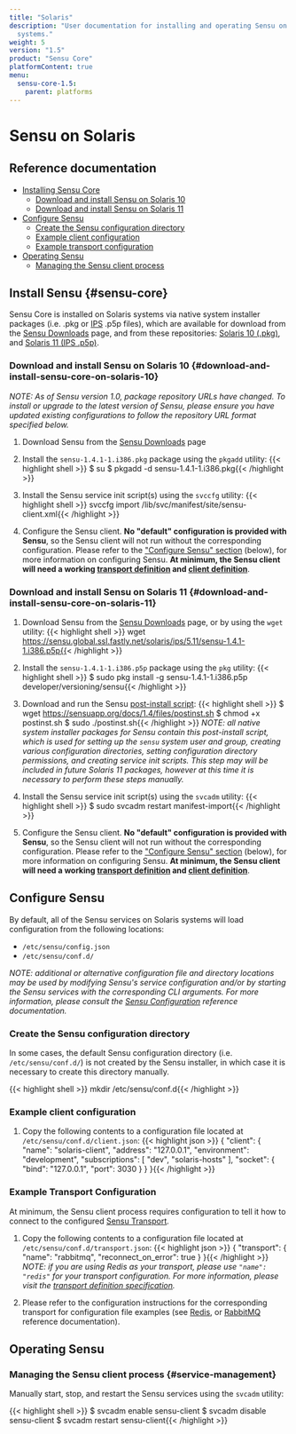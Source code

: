 ```yaml
---
title: "Solaris"
description: "User documentation for installing and operating Sensu on Solaris
  systems."
weight: 5
version: "1.5"
product: "Sensu Core"
platformContent: true
menu:
  sensu-core-1.5:
    parent: platforms
---
```


# Sensu on Solaris

## Reference documentation

- [Installing Sensu Core](#sensu-core)
  - [Download and install Sensu on Solaris 10](#download-and-install-sensu-core-on-solaris-10)
  - [Download and install Sensu on Solaris 11](#download-and-install-sensu-core-on-solaris-11)
- [Configure Sensu](#configure-sensu)
  - [Create the Sensu configuration directory](#create-the-sensu-configuration-directory)
  - [Example client configuration](#example-client-configuration)
  - [Example transport configuration](#example-transport-configuration)
- [Operating Sensu](#operating-sensu)
  - [Managing the Sensu client process](#service-management)

## Install Sensu {#sensu-core}

Sensu Core is installed on Solaris systems via native system installer packages
(i.e. .pkg or [IPS][13] .p5p files), which are available for download from
the [Sensu Downloads][1] page, and from these repositories: [Solaris 10
(.pkg)][2], and [Solaris 11 (IPS .p5p)][3].

### Download and install Sensu on Solaris 10 {#download-and-install-sensu-core-on-solaris-10}

_NOTE: As of Sensu version 1.0, package repository URLs have changed.
To install or upgrade to the latest version of Sensu, please ensure
you have updated existing configurations to follow the repository URL
format specified below._

1. Download Sensu from the [Sensu Downloads][1] page

2. Install the `sensu-1.4.1-1.i386.pkg` package using the `pkgadd` utility:
   {{< highlight shell >}}
$ su
$ pkgadd -d sensu-1.4.1-1.i386.pkg{{< /highlight >}}

3. Install the Sensu service init script(s) using the `svccfg` utility:
   {{< highlight shell >}}
svccfg import /lib/svc/manifest/site/sensu-client.xml{{< /highlight >}}

4. Configure the Sensu client. **No "default" configuration is provided with
   Sensu**, so the Sensu client will not run without the corresponding
   configuration. Please refer to the ["Configure Sensu" section][9] (below),
   for more information on configuring Sensu. **At minimum, the Sensu client
   will need a working [transport definition][10] and [client definition][11]**.

### Download and install Sensu on Solaris 11 {#download-and-install-sensu-core-on-solaris-11}

1. Download Sensu from the [Sensu Downloads][1] page, or by using the `wget`
   utility:
   {{< highlight shell >}}
wget https://sensu.global.ssl.fastly.net/solaris/ips/5.11/sensu-1.4.1-1.i386.p5p{{< /highlight >}}

2. Install the `sensu-1.4.1-1.i386.p5p` package using the `pkg` utility:
   {{< highlight shell >}}
$ sudo pkg install -g sensu-1.4.1-1.i386.p5p developer/versioning/sensu{{< /highlight >}}

3. Download and run the Sensu [post-install script][12]:
   {{< highlight shell >}}
$ wget https://sensuapp.org/docs/1.4/files/postinst.sh
$ chmod +x postinst.sh
$ sudo ./postinst.sh{{< /highlight >}}
   _NOTE: all native system installer packages for Sensu contain this
   post-install script, which is used for setting up the `sensu` system user and
   group, creating various configuration directories, setting configuration
   directory permissions, and creating service init scripts. This step <span
   class='strike'>may</span> will be included in future Solaris 11 packages,
   however at this time it is necessary to perform these steps manually._

4. Install the Sensu service init script(s) using the `svcadm` utility:
   {{< highlight shell >}}
$ sudo svcadm restart manifest-import{{< /highlight >}}

5. Configure the Sensu client. **No "default" configuration is provided with
   Sensu**, so the Sensu client will not run without the corresponding
   configuration. Please refer to the ["Configure Sensu" section][9] (below),
   for more information on configuring Sensu. **At minimum, the Sensu client
   will need a working [transport definition][10] and [client definition][11]**.

## Configure Sensu

By default, all of the Sensu services on Solaris systems will load configuration
from the following locations:

- `/etc/sensu/config.json`
- `/etc/sensu/conf.d/`

_NOTE: additional or alternative configuration file and directory locations may
be used by modifying Sensu's service configuration and/or by starting the Sensu
services with the corresponding CLI arguments. For more information, please
consult the [Sensu Configuration][5] reference documentation._

### Create the Sensu configuration directory

In some cases, the default Sensu configuration directory (i.e.
`/etc/sensu/conf.d/`) is not created by the Sensu installer, in which case it is
necessary to create this directory manually.

{{< highlight shell >}}
mkdir /etc/sensu/conf.d{{< /highlight >}}

### Example client configuration

1. Copy the following contents to a configuration file located at
   `/etc/sensu/conf.d/client.json`:
   {{< highlight json >}}
{
  "client": {
    "name": "solaris-client",
    "address": "127.0.0.1",
    "environment": "development",
    "subscriptions": [
      "dev",
      "solaris-hosts"
    ],
    "socket": {
      "bind": "127.0.0.1",
      "port": 3030
    }
  }
}{{< /highlight >}}

### Example Transport Configuration

At minimum, the Sensu client process requires configuration to tell it how to
connect to the configured [Sensu Transport][6].

1. Copy the following contents to a configuration file located at
   `/etc/sensu/conf.d/transport.json`:
   {{< highlight json >}}
{
  "transport": {
    "name": "rabbitmq",
    "reconnect_on_error": true
  }
}{{< /highlight >}}
   _NOTE: if you are using Redis as your transport, please use `"name": "redis"`
   for your transport configuration. For more information, please visit the
   [transport definition specification][10]._

2. Please refer to the configuration instructions for the corresponding
   transport for configuration file examples (see [Redis][7], or [RabbitMQ][8]
   reference documentation).

## Operating Sensu

### Managing the Sensu client process {#service-management}

Manually start, stop, and restart the Sensu services using the `svcadm` utility:

{{< highlight shell >}}
$ svcadm enable sensu-client
$ svcadm disable sensu-client
$ svcadm restart sensu-client{{< /highlight >}}

[?]:  #
[1]:  https://sensuapp.org/download
[2]:  https://sensu.global.ssl.fastly.net/solaris/pkg/
[3]:  https://sensu.global.ssl.fastly.net/solaris/ips/
[4]:  https://sensuapp.org/mit-license
[5]:  ../../reference/configuration/
[6]:  ../../reference/transport/
[7]:  ../../reference/redis/#sensu-redis-configuration
[8]:  ../../reference/rabbitmq/#sensu-rabbitmq-configuration
[9]:  #configure-sensu
[10]: #example-transport-configuration
[11]: #example-client-configuration
[12]: ../../files/postinst.sh
[13]: http://www.oracle.com/technetwork/server-storage/solaris11/technologies/ips-323421.html

